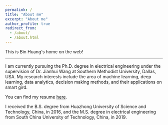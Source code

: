 ```yaml
---
permalink: /
title: "About me"
excerpt: "About me"
author_profile: true
redirect_from: 
  - /about/
  - /about.html
---
```


This is Bin Huang's home on the web!

-------
I am currently pursuing the  Ph.D. degree in electrical engineering under the supervision of Dr. Jianhui Wang at Southern Methodist University, Dallas, USA. 
My research interests include the area of machine learning, deep learning, data analytics, decision making methods, and their applications on smart gird.

You can find my resume [here](http://binhuangscut.github.io/files/cv_BinHuang.pdf).

I received the B.S. degree from Huazhong University of Science and Technology, China, in 2016, and the M.S. degree in electrical
engineering from South China University of Technology, China, in 2019.